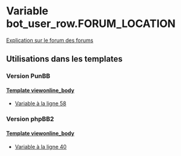 # Variable bot_user_row.FORUM_LOCATION
[Explication sur le forum des forums](http://forum.forumactif.com/t294113-listing-des-variables#bot_user_row.FORUM_LOCATION)
## Utilisations dans les templates
### Version PunBB
#### [Template viewonline_body](punbb/viewonline_body.md)
* [Variable à la ligne 58](../punbb/viewonline_body.tpl#L58)
### Version phpBB2
#### [Template viewonline_body](subsilver/viewonline_body.md)
* [Variable à la ligne 40](../subsilver/viewonline_body.tpl#L40)
